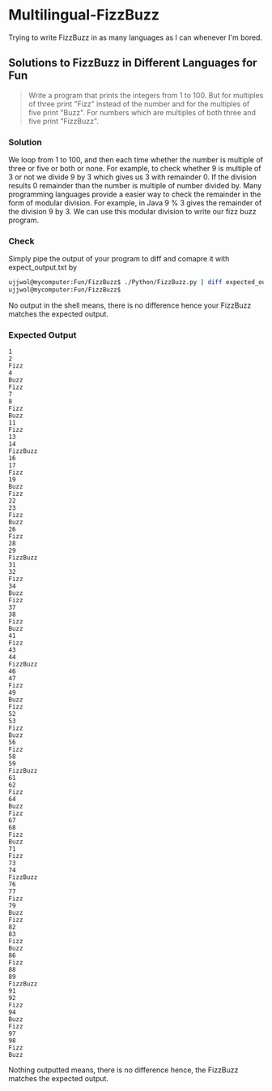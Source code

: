 Multilingual-FizzBuzz
=====================

Trying to write FizzBuzz in as many languages as I can whenever I'm bored.

## Solutions to FizzBuzz in Different Languages for Fun

> Write a program that prints the integers from 1 to 100. But for multiples of three print "Fizz" instead of the number and for the multiples of five print "Buzz". For numbers which are multiples of both three and five print "FizzBuzz".

### Solution
We loop from 1 to 100, and then each time whether the number is multiple of three or five or both or none. For example, to check whether 9 is multiple of 3 or not we divide 9 by 3 which gives us 3 with remainder 0. If the division results 0 remainder than the number is multiple of number divided by. Many programming languages provide a easier way to check the remainder in the form of modular division. For example, in Java 9 % 3 gives the remainder of the division 9 by 3. We can use this modular division to write our fizz buzz program.

### Check
Simply pipe the output of your program to diff and comapre it with expect_output.txt by

```bash
ujjwol@mycomputer:Fun/FizzBuzz$ ./Python/FizzBuzz.py | diff expected_output.txt -
ujjwol@mycomputer:Fun/FizzBuzz$
```
No output in the shell means, there is no difference hence your FizzBuzz matches the expected output.

### Expected Output
```
1
2
Fizz
4
Buzz
Fizz
7
8
Fizz
Buzz
11
Fizz
13
14
FizzBuzz
16
17
Fizz
19
Buzz
Fizz
22
23
Fizz
Buzz
26
Fizz
28
29
FizzBuzz
31
32
Fizz
34
Buzz
Fizz
37
38
Fizz
Buzz
41
Fizz
43
44
FizzBuzz
46
47
Fizz
49
Buzz
Fizz
52
53
Fizz
Buzz
56
Fizz
58
59
FizzBuzz
61
62
Fizz
64
Buzz
Fizz
67
68
Fizz
Buzz
71
Fizz
73
74
FizzBuzz
76
77
Fizz
79
Buzz
Fizz
82
83
Fizz
Buzz
86
Fizz
88
89
FizzBuzz
91
92
Fizz
94
Buzz
Fizz
97
98
Fizz
Buzz
```

Nothing outputted means, there is no difference hence, the FizzBuzz matches the expected output.
